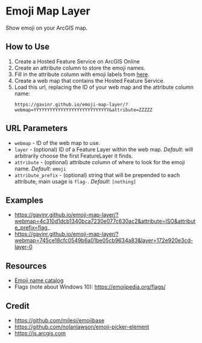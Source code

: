 # Emoji Map Layer

Show emoji on your ArcGIS map.

## How to Use

1. Create a Hosted Feature Service on ArcGIS Online
2. Create an attribute column to store the emoji names.
3. Fill in the attribute column with emoji labels from [here](https://github.com/milesj/emojibase/blob/master/packages/generator/src/resources/shortcodes.ts). 
4. Create a web map that contains the Hosted Feature Service.
5. Load this url, replacing the ID of your web map and the attribute column name:
   ```
   https://gavinr.github.io/emoji-map-layer/?webmap=YYYYYYYYYYYYYYYYYYYYYYYYYYYY&attribute=ZZZZZ
   ```

## URL Parameters

- `webmap` - ID of the web map to use.
- `layer` - (optional) ID of a Feature Layer within the web map. *Default*: will arbitrarily choose the first FeatureLayer it finds.
- `attribute` - (optional) attribute column of where to look for the emoji name. *Default*: `emoji`
- `attribute_prefix` - (optional) string that will be prepended to each attribute, main usage is `flag-`. *Default*: `[nothing]`

## Examples

- https://gavinr.github.io/emoji-map-layer/?webmap=4c310d1dcb1340bca7230e077c630ac2&attribute=ISO&attribute_prefix=flag_
- https://gavinr.github.io/emoji-map-layer/?webmap=745ce18cfc0549b6a01be05cb9634a83&layer=172e920e3cd-layer-0

## Resources

- [Emoji name catalog](https://github.com/milesj/emojibase/blob/master/packages/generator/src/resources/shortcodes.ts)
- Flags (note about Windows 10): https://emojipedia.org/flags/

## Credit

- https://github.com/milesj/emojibase
- https://github.com/nolanlawson/emoji-picker-element
- https://js.arcgis.com
